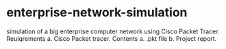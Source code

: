 # enterprise-network-simulation
simulation of a big  enterprise computer network using Cisco Packet Tracer.
Reuiqrements 
a. Cisco Packet tracer.
Contents 
a. .pkt file 
b. Project report. 

